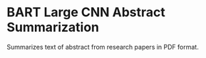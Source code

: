 # BART Large CNN Abstract Summarization
 Summarizes text of abstract from research papers in PDF format.
